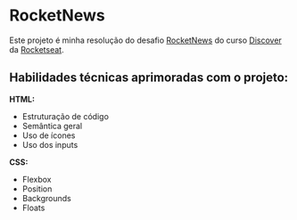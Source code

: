 # RocketNews
Este projeto é minha resolução do desafio [RocketNews](https://efficient-sloth-d85.notion.site/Desafio-RocketNews-2e2c5d56b41f4b13a7d8df6b5affc0ec) do curso [Discover](https://www.rocketseat.com.br/discover) da [Rocketseat](https://www.rocketseat.com.br/).

## Habilidades técnicas aprimoradas com o projeto:

**HTML:**
- Estruturação de código
- Semântica geral
- Uso de ícones
- Uso dos inputs

**CSS:**
- Flexbox
- Position
- Backgrounds
- Floats
